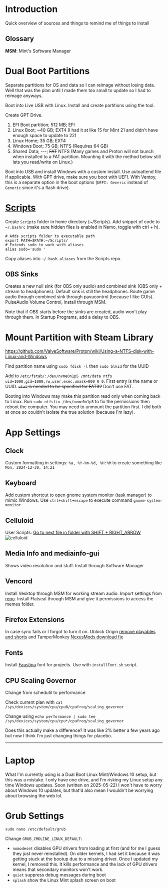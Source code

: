 # Introduction
Quick overview of sources and things to remind me of things to install

## Glossary
**MSM**: Mint's Software Manager

# Dual Boot Partitions
Separate partitions for OS and data so I can reimage without losing data. Well that was the plan until I made them too small to update so I had to reimage anyways.

Boot into Live USB with Linux. Install and create partitions using the tool.

Create GPT Drive.

1. EFI Boot partition; 512 MB; EFI
2. Linux Boot; ~40 GB; EXT4          (I had it at like 15 for Mint 21 and didn't have enough space to update to 22)
3. Linux Home; 35 GB; EXT4
4. Windows Boot; 75 GB; NTFS          (Requires 64 GB)
5. Shared Data; ---; ~~FAT~~ NTFS     (Many games and Proton will not launch when installed to a FAT partition. Mounting it with the method below still lets you read/write on Linux.)

Boot into USB and install Windows with a custom install. Use autoattend file if applicable. With GPT drive, make sure you boot with UEFI. With Ventoy, this is a separate option in the boot options (`UEFI: Generic` instead of `Generic` since it's a flash drive).

# [Scripts](https://github.com/Backup158/BashScripts)
Create `Scripts` folder in home directory (~/Scripts). Add snippet of code to `~/.bashrc` (make sure hidden files is enabled in Nemo, toggle with ctrl + h).
```
# Adds scripts folder to executable path
export PATH=$PATH:~/Scripts/
# Extends sudo to work with aliases
alias sudo='sudo '
```
Copy aliases into `~/.bash_aliases` from the Scripts repo.

## OBS Sinks
Creates a new null sink (for OBS only audio) and combined sink (OBS only + stream to headphones). Default sink is still the headphones. Route game audio through combined sink through pavucontrol (because I like GUIs). PulseAudio Volume Control, install through MSM. 

Note that if OBS starts before the sinks are created, audio won't play through them. In Startup Programs, add a delay to OBS.

# Mount Partition with Steam Library
https://github.com/ValveSoftware/Proton/wiki/Using-a-NTFS-disk-with-Linux-and-Windows

Find partition name using `sudo fdisk -l` then `sudo blkid` for the UUID

Add to `/etc/fstab/`:        `/dev/nvme0n1p5 /mnt/data ntfs uid=1000,gid=1000,rw,user,exec,umask=000 0 0`. First entry is the name or UUID. ~~`vfat` is needed to be specified for FAT32~~ Don't use FAT.

Booting into Windows may make this partition read only when coming back to Linux. Run `sudo ntfsfix /dev/nvme0n1p5` to fix the permissions then reboot the computer. You may need to unmount the partition first. I did both at once so couldn't isolate the true solution (because I'm lazy).

# App Settings
## Clock
Custom formatting in settings: `%a, %Y-%m-%d, %H:%M` to create something like `Mon, 2024-12-30, 14:21`
## Keyboard
Add custom shortcut to open gnome system monitor (task manager) to mimic Windows. Use `ctrl+shift+escape` to execute command `gnome-system-monitor`
## Celluloid
User Scripts: [Go to next file in folder with SHIFT + RIGHT_ARROW](https://github.com/jonniek/mpv-nextfile)
![celluloid](https://github.com/user-attachments/assets/2596439d-d5fc-4b2b-adc2-17e64496f75b)
## Media Info and mediainfo-gui
Shows video resolution and stuff. Install through Software Manager
## Vencord
Install Vesktop through MSM for working stream audio. Import settings from [repo](https://github.com/Backup158/VencordTheme/tree/main). Install Flatseal through MSM and give it permissions to access the memes folder.
## Firefox Extensions
In case sync fails or I forgot to turn it on. Ublock Origin [remove playables and shorts](https://github.com/gluester/ublock-hide-yt-shorts-and-playables-and-other-garbage) and TamperMonkey [NexusMods download fix](https://github.com/randomtdev/nexusmods_downloadfix/)
## Fonts
Install [Faustina](https://fonts.google.com/specimen/Faustina) font for projects. Use with `installFont.sh` script.
## CPU Scaling Governor
Change from schedutil to performance

Check current plan with `cat /sys/devices/system/cpu/cpu0/cpufreq/scaling_governor`

Change using `echo performance | sudo tee /sys/devices/system/cpu/cpu*/cpufreq/scaling_governor`

Does this actually make a difference? It was like 2% better a few years ago but now I think I'm just changing things for placebo.

---

# Laptop
What I'm currently using is a Dual Boot Linux Mint/Windows 10 setup, but this was a mistake. I only have one drive, and I'm risking my Linux setup any time Windows updates. Soon (written on 2025-05-22) I won't have to worry about Windows 10 updates, but that'd also mean I wouldn't be worrying about browsing the web lol.

# Grub Settings
`sudo nano /etc/default/grub`

Change `GRUB_CMDLINE_LINUX_DEFAULT`:

- `nomodeset` disables GPU drivers from loading at first (and for me I guess they just never reinstalled). On older kernels, I had set it because it was getting stuck at the bootup due to a missing driver. Once I updated my kernel, I removed this. It kills performance and the lack of GPU drivers means that secondary monitors won't work.
- `quiet` suppress debug messages during boot
- `splash` show the Linux Mint splash screen on boot
